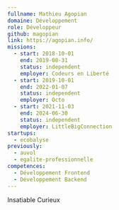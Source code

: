 ```yaml
---
fullname: Mathieu Agopian
domaine: Développement
role: Développeur
github: magopian
link: https://agopian.info/
missions:
  - start: 2018-10-01
    end: 2019-08-31
    status: independent
    employer: Codeurs en Liberté
  - start: 2019-10-01
    end: 2022-01-07
    status: independent
    employer: Octo
  - start: 2021-11-03
    end: 2024-06-30
    status: independent
    employer: LittleBigConnection
startups:
  - ecobalyse
previously:
  - auvol
  - egalite-professionnelle
competences:
  - Développement Frontend
  - Développement Backend
---
```


Insatiable Curieux
